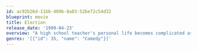 ```yaml
---
id: ac92b26d-11bb-409b-8a03-52be72c54d32
blueprint: movie
title: Election
release_date: '1999-04-23'
overview: "A high school teacher's personal life becomes complicated as he works with students during the school elections."
genres: '[{"id": 35, "name": "Comedy"}]'
---
```

